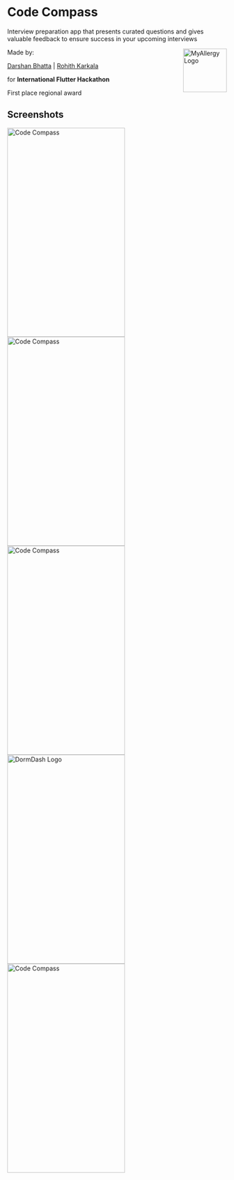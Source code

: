 # Code Compass

Interview preparation app that presents curated questions and gives valuable feedback to ensure success in your upcoming interviews


<img src="https://user-images.githubusercontent.com/36747258/58764002-df6a1180-8527-11e9-96f2-85137b1fca3c.png" alt="MyAllergy Logo" height = "100px" width = "100px" align="right">

Made by:

[Darshan Bhatta](https://darshanbhatta.com) |
[Rohith Karkala](https://github.com/RKarkala)

for **International Flutter Hackathon**

First place regional award



## Screenshots

<img src="https://dl3.pushbulletusercontent.com/pCHcMOCPsoL8USN5Eq07ZWrzaKvlJ2Yy/Screenshot_20190602-111709.png" alt="Code Compass" height = "480px" width = "270px" align="center">
<img src="https://dl3.pushbulletusercontent.com/avsR1giHzAEpqtEOviA9j2HycWXxdvmV/Screenshot_20190602-111718.png" alt="Code Compass" height = "480px" width = "270px" align="center">
<img src="https://dl3.pushbulletusercontent.com/JVbIj0ktZh7Vp1XwrM0Ugb4Uti9PFMUO/Screenshot_20190602-112726.png" alt="Code Compass" height = "480px" width = "270px" align="center">
<img src="https://dl3.pushbulletusercontent.com/muC8Rrjn5Mii0C3ZIqY3cyF1ZXcPo4Oo/Screenshot_20190602-111725.png" alt="DormDash Logo" height = "480px" width = "270px" align="center">
<img src="https://dl3.pushbulletusercontent.com/NsKcDXkaP8XMZGkWQAiNNT4OcNcg4LVc/Screenshot_20190602-111757.png" alt="Code Compass" height = "480px" width = "270px" align="center">
